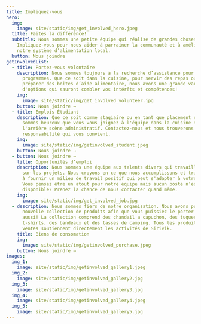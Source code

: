 ```yaml
---
title: Impliquez-vous
hero:
  img:
    image: site/static/img/get_involved_hero.jpeg
  title: Faites la différence!
  subtitle: Nous sommes une petite équipe qui réalise de grandes choses.
    Impliquez-vous pour nous aider à parrainer la communauté et à améliorer
    notre système d’alimentation local.
  button: Nous joindre
getInvolvedList:
  - title: Portez-vous volontaire
    description: Nous sommes toujours à la recherche d’assistance pour nos
      programmes. Que ce soit dans la cuisine, pour servir des repas ou pour
      préparer des boîtes d’aide alimentaire, nous avons une grande variété
      d'options qui sauront combler vos intérêts et compétences!
    img:
      image: site/static/img/get_involved_volunteer.jpg
    button: Nous joindre →
  - title: Emplois Étudiant
    description: Que ce soit comme stagiaire ou en tant que placement étudiant, nous
      sommes heureux que vous vous joignez à l'équipe dans la cuisine ou à
      l'arrière scène administratif. Contactez-nous et nous trouverons la
      responsabilité qui vous convient.
    img:
      image: site/static/img/getinvolved_student.jpeg
    button: Nous joindre →
  - button: Nous joindre →
    title: Opportunités d’emploi
    description: Nous sommes une équipe aux talents divers qui travaillent ensemble
      sur les projets. Nous croyons en ce que nous accomplissons et travaillons
      à fournir un milieu de travail positif qui peut s'adapter à votre réalité.
      Vous pensez être un atout pour notre équipe mais aucun poste n’est
      disponible? Prenez la chance de nous contacter quand même.
    img:
      image: site/static/img/get_involved_job.jpg
  - description: Nous sommes fiers de notre organisation. Nous avons publié une
      nouvelle collection de produits afin que vous puissiez le porter fièrement
      aussi! La collection comprend des chandail a capuchon, des tuques, des
      t-shirts, des bandeaux et des tasses de camping. Tous les produits des
      ventes soutiennent directement les activités de Sirivik.
    title: Biens de consomation
    img:
      image: site/static/img/getinvolved_purchase.jpeg
    button: Nous joindre →
images:
  img_1:
    image: site/static/img/getinvolved_gallery1.jpeg
  img_2:
    image: site/static/img/getinvolved_gallery2.jpg
  img_3:
    image: site/static/img/getinvolved_gallery3.jpg
  img_4:
    image: site/static/img/getinvolved_gallery4.jpeg
  img_5:
    image: site/static/img/getinvolved_gallery5.jpg
---
```

